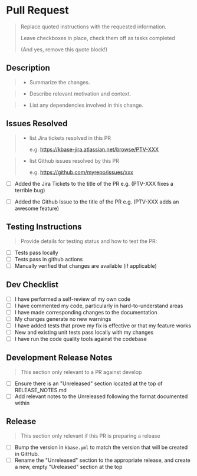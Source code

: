 # Pull Request

> Replace quoted instructions with the requested information.
> 
> Leave checkboxes in place, check them off as tasks completed
> 
> (And yes, remove this quote block!)

## Description

> * Summarize the changes.

> * Describe relevant motivation and context.

> * List any dependencies involved in this change.

## Issues Resolved

> * list Jira tickets resolved in this PR
> 
>   e.g.  https://kbase-jira.atlassian.net/browse/PTV-XXX

> * list Github issues resolved by this PR
> 
>   e.g. https://github.com/myrepo/issues/xxx

* [ ] Added the Jira Tickets to the title of the PR e.g. (PTV-XXX fixes a terrible bug)
* [ ] Added the Github Issue to the title of the PR e.g. (PTV-XXX adds an awesome feature)


## Testing Instructions

> Provide details for testing status and how to test the PR:
  
* [ ] Tests pass locally
* [ ] Tests pass in github actions
* [ ] Manually verified that changes are available (if applicable)

## Dev Checklist

* [ ] I have performed a self-review of my own code
* [ ] I have commented my code, particularly in hard-to-understand areas
* [ ] I have made corresponding changes to the documentation
* [ ] My changes generate no new warnings
* [ ] I have added tests that prove my fix is effective or that my feature works
* [ ] New and existing unit tests pass locally with my changes
* [ ] I have run the code quality tools against the codebase

## Development Release Notes

> This section only relevant to a PR against develop

* [ ] Ensure there is an "Unreleased" section located at the top of RELEASE_NOTES.md
* [ ] Add relevant notes to the Unreleased following the format documented within

## Release

> This section only relevant if this PR is preparing a release

* [ ] Bump the version in `kbase.yml` to match the version that will be created in GitHub.
* [ ] Rename the "Unreleased" section to the appropriate release, and create a new, empty "Ureleased" section at the top
